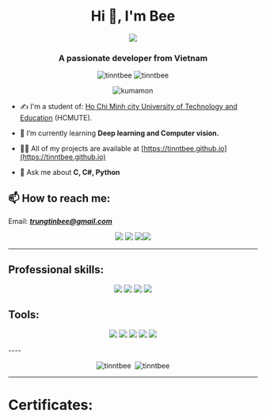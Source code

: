 <h1 align="center">Hi 👋, I'm Bee</h1>
<p align="center"><img src="https://img.icons8.com/color/48/000000/vietnam-circular.png"/></p>
<h3 align="center">A passionate developer from Vietnam </h3>

<p align="center"> <img src="https://komarev.com/ghpvc/?username=tinntbee" alt="tinntbee" /> <img src="https://badges.pufler.dev/repos/TienNHM" alt="tinntbee" /> </p>

<p align="center"> <img src="https://media.tenor.com/images/d556bb92a91505ac319b8a9af065917c/tenor.gif" alt="kumamon" /></p>

- ✍ I'm a student of: [Ho Chi Minh city University of Technology and Education](https://hcmute.edu.vn) (HCMUTE).

- 🌱 I’m currently learning **Deep learning and Computer vision.**

- 👨‍💻 All of my projects are available at [https://tinntbee.github.io](https://tinntbee.github.io)

- 💬 Ask me about **C, C#, Python**

## 📫 How to reach me:
Email: [***trungtinbee@gmail.com***](mailto:trungtinbee@gmail.com)
<p align="center">
  <a href="https://www.facebook.com/tin.27" alt="Facebook"><img src="https://img.icons8.com/fluent/48/000000/facebook-new.png" target="_blank" /></a> <a href="https://github.com/tinntbee" alt="Github"><img src="https://img.icons8.com/fluent/48/000000/github.png"/></a> <a href="https://www.youtube.com/channel/UC3X9wOHoePwdODTygwwogiQ" alt="Youtube channel" target="_blank" ><img src="https://img.icons8.com/fluent/48/000000/youtube-play.png"/></a><a href="https://linkedin.com/in/tinntbee" target="_blank"><img src="https://img.icons8.com/fluent/48/000000/linkedin.png"/></a>
</p>

-----

## Professional skills:
<p align="center"> 
  <img src="https://img.icons8.com/color/48/000000/c-programming.png"/>
  <img src="https://img.icons8.com/color/48/000000/c-plus-plus-logo.png"/>
  <img src="https://img.icons8.com/color/48/000000/c-sharp-logo.png"/>
  <img src="https://img.icons8.com/color/48/000000/java-coffee-cup-logo.png"/>
</p>

## Tools:
<p align="center">
  <img src="https://img.icons8.com/color/48/000000/git.png"/>
  <img src="https://img.icons8.com/color/48/000000/github-2.png"/>
  <img src="https://img.icons8.com/color/48/000000/visual-studio-code-2019.png"/>
  <img src="https://img.icons8.com/color/48/000000/visual-studio-2019.png"/>
  <img src="https://img.icons8.com/color/48/000000/trello.png"/>
</p>
----

<p align="center">
  <img src="https://github-readme-stats.vercel.app/api/top-langs/?username=tinntbee&layout=compact&hide=CSS&langs_count=10&custom_title=Top%20ngôn%20ngữ%20được%20dùng" alt="tinntbee" />&nbsp;
  <img src="https://github-readme-stats.vercel.app/api?username=tinnbee&show_icons=true&count_private=true&include_all_commits=true&custom_title=Hoạt%20động%20trên%20Github" alt="tinntbee" />
</p>


----

# Certificates:
